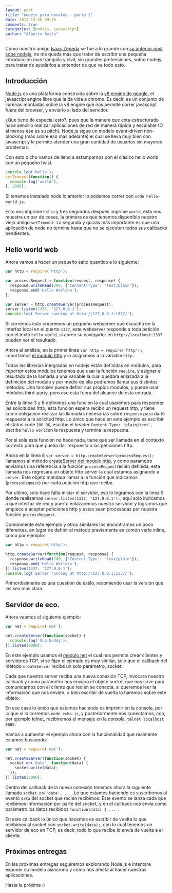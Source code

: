 ```yaml
---
layout: post
title: "nodejs para novatos - parte 1"
date: 2012-12-28 09:39
comments: true
categories: [nodejs, javascript]
author: "Alberto Avila"
---
```


Como nuestro amigo [Isaac Zepeda](http://soygeek.com.mx) se fue a lo grande con [su anterior post sobe nodejs](/blog/2012/12/11/chat-basico-con-socket-dot-io/), no me queda más que tratar de escribir una pequeña introducción mas tranquila y civil, sin grandes pretensiones, sobre nodejs, para tratar de ayudarlos a entender de que va todo esto.

<!-- more --> 

Introducción
------------

[Node.js](http://nodejs.org) es una plataforma construida sobre la [v8 engine de google](http://code.google.com/p/v8/), el javascript engine libre que le da vida a chrome. Es decir, es un conjunto de librerías montadas sobre la v8 engine que nos permite correr javascript fuera del browser, y enviarlo al lado del servidor.

¿Que tiene de especial esto?, pues que la manera que esta estructurado hace sencillo realizar aplicaciones de red de manera rápida y escalable (O al menos ese es su pitch). Node.js sigue un modelo event-driven non-blocking (más sobre eso mas adelante) el cual se lleva muy bien con javascript y le permite atender una gran cantidad de usuarios sin mayores problemas.

Con esto dicho vamos de lleno a estamparnos con el clásico hello world con un pequeño twist.

```javascript hello-world.js
console.log('hello');
setTimeout(function() {
  console.log('world');
}, 3000);

```

Si tenemos instalado node lo anterior lo podemos correr con ```node hello-world.js```.

Esto nos imprime ```hello``` y tres segundos después imprime ```world```, esto nos muestra un par de cosas, la primera es que tenemos disponible nuestro viejo amigo ```setTimeout```. La segunda y quizás más importante es que una aplicación de node no termina hasta que no se ejecuten todos sus callbacks pendientes.

Hello world web
---------------

Ahora vamos a hacer un pequeño salto quantico a lo siguiente:

```javascript hello-world-http.js
var http = require('http');

var processRequest = function(request, response) {
  response.writeHead(200, {'Content-Type': 'text/plain'});
  response.end('Hello World\n');  
};

var server = http.createServer(processRequest);
server.listen(1337, '127.0.0.1');
console.log('Server running at http://127.0.0.1:1337/');
```
Si corremos esto crearemos un pequeño webserver que escucha en la interfaz local en el puerto ```1337```, este webserver responde a toda petición con el texto ```hello world```, si abren su navegador en ```http://localhost:1337``` pueden ver el resultado.

Ahora el análisis, en la primer linea ```var http = require('http');```, importamos [el modulo http](http://nodejs.org/api/http.html) y lo asignamos a la variable ```http```. 

Todas las librerías integradas en nodejs están definidas en módulos, para *importar* estos módulos tenemos que usar la función ```require```, y asignar el resultado de la llamada a una variable la cual quedara enlazada a la definición del modulo y por medio de ella podremos llamar sus distintos métodos. Uno también puede definir sus propios módulos, y puede usar módulos third-party, pero eso esta fuera del alcance de esta entrada.

Entre la linea 3 y 6 definimos una función la cual usaremos para responder las solicitudes http, esta función espera recibir un request http, y tiene como obligación realizar las llamadas necesarias sobre ```response``` para darle respuesta a la solicitud http. Lo único que hace en este ejemplo es escribir el status code ```200 OK```, escribe el header ```Content-Type: 'plain/text'```, escribe ```hello world```en la respuesta y termina la respuesta.

Por si sola esta función no hace nada, tiene que ser llamada en el contexto correcto para que pueda dar respuesta a las peticiones http.

Ahora en la linea 8 ```var server = http.createServer(processRequest);``` llamamos al método [createServer del modulo http](http://nodejs.org/api/http.html#http_http_createserver_requestlistener), y como parámetro enviamos una referencia a la función ```processRequest```recién definida, esta llamada nos regresara un objeto http server la cual estamos asignando a ```server```. Este objeto mandara llamar a la función que indicamos (```processRequest```) por cada petición http que reciba.

Por ultimo, solo hace falta iniciar el servidor, eso lo logramos con la linea 9 donde realizamos ```server.listen(1337, '127.0.0.1');```, aquí solo indicamos a que interfaz de red y puerto enlazaremos nuestro servidor y logramos que empiece a aceptar peticiones http y estas sean procesadas por nuestra función ```processRequest```.

Comúnmente este ejemplo y otros similares los encontramos un poco diferentes, en lugar de definir el método previamente es común verlo inline, como por ejemplo:

```javascript hello-world-http-2.js
var http = require('http');

http.createServer(function(request, response) {
  response.writeHead(200, {'Content-Type': 'text/plain'});
  response.end('Hello World\n');  
}).listen(1337, '127.0.0.1');
console.log('Server running at http://127.0.0.1:1337/');
```

Primordialmente es una cuestión de estilo, recomiendo usar la versión que les sea mas clara.

Servidor de eco.
----------------

Ahora veamos el siguiente ejemplo:

```javascript echo.js
var net = require('net');

net.createServer(function(socket) {
  console.log('Sup buddy');
}).listen(8080);
```

En este ejemplo usamos el [modulo net](http://nodejs.org/api/net.html) el cual nos permite crear clientes y servidores TCP, si se fijan el ejemplo es muy similar, solo que el callback del método ```createServer``` recibe un solo parámetro, socket.

Cada que nuestro server reciba una nueva conexión TCP, invocara nuestro callback y como parámetro nos enviara el objeto socket que nos sirve para comunicarnos con el cliente que recién se conecta, si queremos leer la información que nos envíen, o bien escribir de vuelta lo haremos sobre este objeto.

En ese caso lo único que estamos haciendo es imprimir en la consola, por lo que si lo corremos ```node echo.js```, y posteriormente nos conectamos, con, por ejemplo telnet, recibiremos el mensaje en la consola. ```telnet localhost 8080```.

Vamos a aumentar el ejemplo ahora con la funcionalidad que realmente estamos buscando:

```javascript echo-v2.js
var net = require('net');

net.createServer(function(socket) {
  socket.on('data', function(data) {
    socket.write(data);
  });
}).listen(8080);
```

Dentro del callback de la nueva conexión tenemos ahora la siguiente llamada ```socket.on('data', ...```. Lo que estamos haciendo es suscribirnos al evento ```data``` del socket que recién recibimos. Este evento se lanza cada que recibimos información por parte del socket, y en el callback nos envía como parámetro los datos recibidos ```function(data) { ... ```.

En este callback lo único que hacemos es escribir de vuelta lo que recibimos al socket con ```socket.write(data);```, con lo cual tenemos un servidor de eco en TCP, es decir, todo lo que recibe lo envía de vuelta a el cliente.

Próximas entregas
-----------------

En las próximas entregas seguiremos explorando Node.js e intentare exponer su modelo asíncrono y como nos afecta al hacer nuestras aplicaciones.

Hasta la próxima :)
